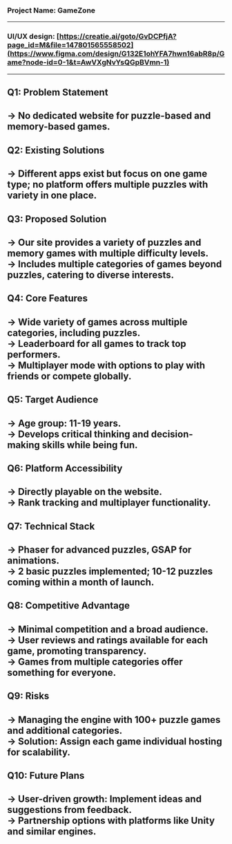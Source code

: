 ### Project Name: **GameZone**

---
### UI/UX design: **[https://creatie.ai/goto/GvDCPfjA?page_id=M&file=147801565558502](https://www.figma.com/design/G132E1ohYFA7hwn16abR8p/Game?node-id=0-1&t=AwVXgNvYsQGpBVmn-1)**
---

## **Q1: Problem Statement**
→ No dedicated website for puzzle-based and memory-based games.  
---
## **Q2: Existing Solutions**
→ Different apps exist but focus on one game type; no platform offers multiple puzzles with variety in one place.  
---
## **Q3: Proposed Solution**
→ Our site provides a variety of puzzles and memory games with multiple difficulty levels.  
→ Includes multiple categories of games beyond puzzles, catering to diverse interests.  
---
## **Q4: Core Features**
→ Wide variety of games across multiple categories, including puzzles.  
→ Leaderboard for all games to track top performers.  
→ Multiplayer mode with options to play with friends or compete globally.  
---
## **Q5: Target Audience**
→ Age group: 11-19 years.  
→ Develops critical thinking and decision-making skills while being fun.  
---
## **Q6: Platform Accessibility**
→ Directly playable on the website.  
→ Rank tracking and multiplayer functionality.  
---
## **Q7: Technical Stack**
→ Phaser for advanced puzzles, GSAP for animations.  
→ 2 basic puzzles implemented; 10-12 puzzles coming within a month of launch.  
---
## **Q8: Competitive Advantage**
→ Minimal competition and a broad audience.  
→ User reviews and ratings available for each game, promoting transparency.  
→ Games from multiple categories offer something for everyone.  
---
## **Q9: Risks**
→ Managing the engine with 100+ puzzle games and additional categories.  
→ Solution: Assign each game individual hosting for scalability.  
---
## **Q10: Future Plans**
→ User-driven growth: Implement ideas and suggestions from feedback.  
→ Partnership options with platforms like Unity and similar engines.  
---
